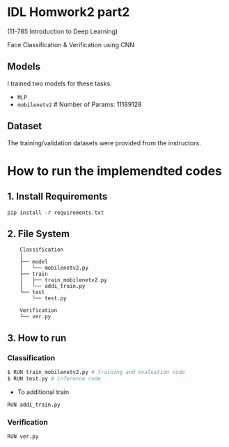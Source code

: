 # IDL Homwork2 part2

(11-785 Introduction to Deep Learning)

Face Classification & Verification using CNN


## Models

I trained two models for these tasks.

- `` MLP `` 
- ``mobilenetv2`` # Number of Params: 11189128


## Dataset

The training/validation datasets were provided from the instructors.

# How to run the implemendted codes

## 1. Install Requirements

```
pip install -r requirements.txt
```

## 2. File System

```
    Classification
    │ 
    ├── model
    │   └── mobilenetv2.py
    ├── train
    │   ├── train_mobilenetv2.py
    │   └── addi_train.py
    └── test
        └── test.py

    Verification
    └── ver.py
```

## 3. How to run

### Classification
```bash
$ RUN train_mobilenetv2.py # training and evaluation code
$ RUN test.py # inference code
```

- To additional train
```
RUN addi_train.py
```

### Verification
```
RUN ver.py
```